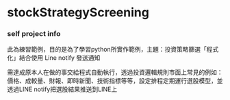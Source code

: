 # stockStrategyScreening 

### self project info
此為練習範例，目的是為了學習python所實作範例，主題：投資策略篩選「程式化」結合使用 Line notify 發送通知

需達成原本人在做的事交給程式自動執行，透過投資邏輯規則市面上常見的例如：價格、成較量、財報、即時新聞、技術指標等等，設定排程定期運行選股模型，並透過LINE notify把選股結果推送到LINE上

